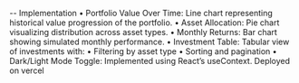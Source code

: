 -- Implementation
 •	Portfolio Value Over Time:
Line chart representing historical value progression of the portfolio.
	•	Asset Allocation:
Pie chart visualizing distribution across asset types.
	•	Monthly Returns:
Bar chart showing simulated monthly performance.
	•	Investment Table:
Tabular view of investments with:
	•	Filtering by asset type
	•	Sorting and pagination
	•	Dark/Light Mode Toggle: Implemented using React’s useContext.
Deployed on vercel

